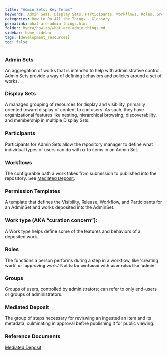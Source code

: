 ```yaml
---
title: "Admin Sets: Key Terms"
keywords: Admin Sets, Display Sets, Participants, Workflows, Roles, Groups
categories: How to Do All the Things - Glossary
permalink: what-are-admin-things.html
folder: hydra/how-to/what-are-admin-things.md
sidebar: home_sidebar
tags: [development_resources]
toc: false
---
```


### Admin Sets

An aggregation of works that is intended to help with administrative control. Admin Sets provide a way of defining behaviors and policies around a set of works.

### Display Sets

A managed grouping of resources for display and visibility, primarily oriented toward display of content to end users.  As such, they have organizational features like nesting, hierarchical browsing, discoverability, and membership in multiple Display Sets.

### Participants

Participants for Admin Sets allow the repository manager to define what individual types of users can do with or to items in an Admin Set.

### Workflows

The configurable path a work takes from submission to published into the repository. See [Mediated Deposit](#mediated-deposit).

### Permission Templates

A template that defines the Visibility, Release, Workflow, and Participants for an AdminSet and works deposited into the AdminSet.

### Work type (AKA “curation concern”):

A Work type helps define some of the features and behaviors of a deposited work.

### Roles

The functions a person performs during a step in a workflow, like 'creating work' or 'approving work.' Not to be confused with user roles like 'admin.'

### Groups

Groups of users, controlled by administrators; can refer to only end-users or groups of administrators.

### Mediated Deposit
 The group of steps necessary for reviewing an ingested an item and its metadata, culminating in approval before publishing it for public viewing.

### Reference Documents

[Mediated Deposit](https://github.com/samvera/sufia/wiki/Mediated-Deposit-Workflow)
